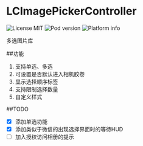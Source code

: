 # LCImagePickerController

![License MIT](https://img.shields.io/dub/l/vibe-d.svg)
![Pod version](http://img.shields.io/cocoapods/v/LCImagePickerController.svg?style=flat)
![Platform info](http://img.shields.io/cocoapods/p/LCImagePickerController.svg?style=flat)


多选图片库

##功能
1. 支持单选、多选
2. 可设置是否默认进入相机胶卷
3. 显示选择顺序标签
4. 支持限制选择数量
5. 自定义样式



##TODO
- [x] 添加单选功能
- [x] 添加类似于微信的出现选择界面时的等待HUD
- [ ] 加入授权访问相册的提示
